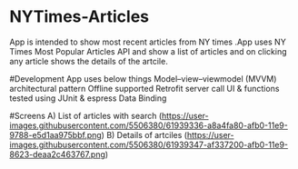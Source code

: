 # NYTimes-Articles
App is intended to show most recent articles from NY times .App uses NY Times Most Popular Articles API and show a list of articles
and on clicking any article shows the details of the artcile.

#Development
App uses below things
Model–view–viewmodel (MVVM) architectural pattern
Offline supported
Retrofit server call
UI & functions tested using JUnit & espress
Data Binding

#Screens
A) List of articles with search
(https://user-images.githubusercontent.com/5506380/61939336-a8a4fa80-afb0-11e9-9788-e5d1aa975bbf.png)
B) Details of artciles
(https://user-images.githubusercontent.com/5506380/61939347-af337200-afb0-11e9-8623-deaa2c463767.png)

